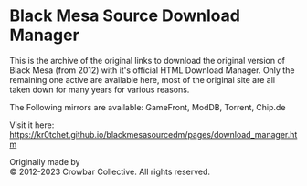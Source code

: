 # Black Mesa Source Download Manager
This is the archive of the original links to download the original version of Black Mesa (from 2012) with it's official HTML Download Manager.
Only the remaining one active are available here, most of the original site are all taken down for many years for various reasons.

The Following mirrors are available: GameFront, ModDB, Torrent, Chip.de

Visit it here:<br>
https://kr0tchet.github.io/blackmesasourcedm/pages/download_manager.htm



Originally made by<br>
© 2012-2023 Crowbar Collective. All rights reserved.
